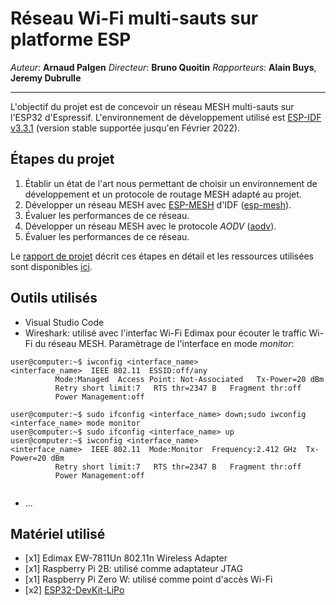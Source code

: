 # Réseau Wi-Fi multi-sauts sur platforme ESP

*Auteur*: **Arnaud Palgen**
*Directeur*: **Bruno Quoitin**
*Rapporteurs*: **Alain Buys**, **Jeremy Dubrulle**

---
L'objectif du projet est de concevoir un réseau MESH multi-sauts sur l'ESP32 d'Espressif.
L'environnement de développement utilisé est [ESP-IDF v3.3.1](https://docs.espressif.com/projects/esp-idf/en/v3.3.1/) (version stable supportée jusqu'en Février 2022).

## Étapes du projet 
1. Établir un état de l'art nous permettant de choisir un environnement de développement 
et un protocole de routage MESH adapté au projet.
2. Développer un réseau MESH avec [ESP-MESH](https://docs.espressif.com/projects/esp-idf/en/v3.3.1/api-guides/mesh.html) d'IDF ([esp-mesh](./code/esp-mesh)).
3. Évaluer les performances de ce réseau.
4. Développer un réseau MESH avec le protocole *AODV* ([aodv](./code/aodv)).
5. Évaluer les performances de ce réseau.

Le [rapport de projet](./rapport/out/rapportProjet.pdf) décrit ces étapes en détail et les ressources utilisées sont disponibles [ici](./ressources).

## Outils utilisés
- Visual Studio Code
- Wireshark: utilisé avec l'interfac Wi-Fi Edimax pour écouter le traffic Wi-Fi du réseau MESH.
Paramètrage de l'interface en mode *monitor*:
```console
user@computer:~$ iwconfig <interface_name>
<interface_name>  IEEE 802.11  ESSID:off/any  
          Mode:Managed  Access Point: Not-Associated   Tx-Power=20 dBm   
          Retry short limit:7   RTS thr=2347 B   Fragment thr:off
          Power Management:off
          
user@computer:~$ sudo ifconfig <interface_name> down;sudo iwconfig <interface_name> mode monitor
user@computer:~$ sudo ifconfig <interface_name> up
user@computer:~$ iwconfig <interface_name>
<interface_name>  IEEE 802.11  Mode:Monitor  Frequency:2.412 GHz  Tx-Power=20 dBm   
          Retry short limit:7   RTS thr=2347 B   Fragment thr:off
          Power Management:off
          
```

- ...

## Matériel utilisé
- [x1] Edimax EW-7811Un 802.11n Wireless Adapter
- [x1] Raspberry Pi 2B: utilisé comme adaptateur JTAG
- [x1] Raspberry Pi Zero W: utilisé comme point d'accès Wi-Fi
- [x2] [ESP32-DevKit-LiPo](https://www.olimex.com/Products/IoT/ESP32/ESP32-DevKit-LiPo/open-source-hardware)
